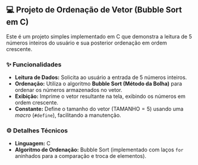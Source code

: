 ## 💻 Projeto de Ordenação de Vetor (Bubble Sort em C)

Este é um projeto simples implementado em C que demonstra a leitura de 5 números inteiros do usuário e sua posterior ordenação em ordem crescente.

### ✨ Funcionalidades

  * **Leitura de Dados:** Solicita ao usuário a entrada de 5 números inteiros.
  * **Ordenação:** Utiliza o algoritmo **Bubble Sort (Método da Bolha)** para ordenar os números armazenados no vetor.
  * **Exibição:** Imprime o vetor resultante na tela, exibindo os números em ordem crescente.
  * **Constante:** Define o tamanho do vetor ($\text{TAMANHO}=5$) usando uma *macro* (`#define`), facilitando a manutenção.

### ⚙️ Detalhes Técnicos

  * **Linguagem:** C
  * **Algoritmo de Ordenação:** Bubble Sort (implementado com laços `for` aninhados para a comparação e troca de elementos).

